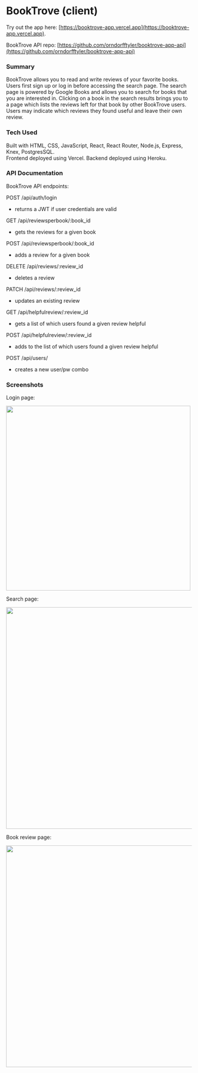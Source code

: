 # BookTrove (client)

Try out the app here: [https://booktrove-app.vercel.app](https://booktrove-app.vercel.app).

BookTrove API repo: [https://github.com/orndorfftyler/booktrove-app-api](https://github.com/orndorfftyler/booktrove-app-api)

### Summary

BookTrove allows you to read and write reviews of your favorite books. Users first sign up or log in before accessing the search page. The search page is powered by Google Books and allows you to search for books that you are interested in. Clicking on a book in the search results brings you to a page which lists the reviews left for that book by other BookTrove users. Users may indicate which reviews they found useful and leave their own review.

### Tech Used

Built with HTML, CSS, JavaScript, React, React Router, Node.js, Express, Knex, PostgresSQL.  
Frontend deployed using Vercel. Backend deployed using Heroku.

### API Documentation

BookTrove API endpoints:

POST /api/auth/login
- returns a JWT if user credentials are valid 

GET /api/reviewsperbook/:book_id
- gets the reviews for a given book

POST /api/reviewsperbook/:book_id
- adds a review for a given book

DELETE /api/reviews/:review_id
- deletes a review

PATCH /api/reviews/:review_id
- updates an existing review

GET /api/helpfulreview/:review_id
- gets a list of which users found a given review helpful

POST /api/helpfulreview/:review_id
- adds to the list of which users found a given review helpful

POST /api/users/
- creates a new user/pw combo

### Screenshots

Login page:

<img src="./screenshots/booktrove-login.PNG" width="500">

Search page:

<img src="./screenshots/booktrove-search.PNG" width="600">

Book review page:

<img src="./screenshots/booktrove-book.PNG" width="600">
